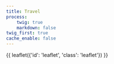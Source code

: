 ```yaml
---
title: Travel
process:
    twig: true
    markdown: false
twig_first: true
cache_enable: false
---
```


{{ leaflet({'id': 'leaflet', 'class': 'leaflet'}) }}
<script>
    alert()
</script>